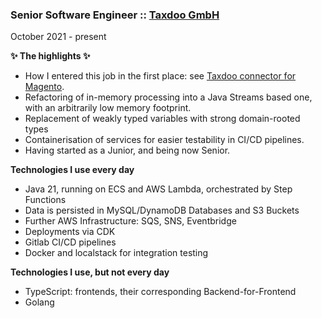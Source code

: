 ### Senior Software Engineer :: [Taxdoo GmbH](https://www.taxdoo.com)
<p class='date'>October 2021 - present</p>

**✨ The highlights ✨**

- How I entered this job in the first place: see [Taxdoo connector for Magento](#magento).
- Refactoring of in-memory processing into a Java Streams based one, with an arbitrarily low memory footprint.
- Replacement of weakly typed variables with strong domain-rooted types
- Containerisation of services for easier testability in CI/CD pipelines.
- Having started as a Junior, and being now Senior.

<p></p>

**Technologies I use every day**

- Java 21, running on ECS and AWS Lambda, orchestrated by Step Functions
- Data is persisted in MySQL/DynamoDB Databases and S3 Buckets
- Further AWS Infrastructure: SQS, SNS, Eventbridge
- Deployments via CDK
- Gitlab CI/CD pipelines
- Docker and localstack for integration testing

<p></p>

**Technologies I use, but not every day**

- TypeScript: frontends, their corresponding Backend-for-Frontend
- Golang

